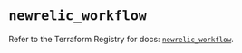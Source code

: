 # `newrelic_workflow`

Refer to the Terraform Registry for docs: [`newrelic_workflow`](https://registry.terraform.io/providers/newrelic/newrelic/3.33.0/docs/resources/workflow).
